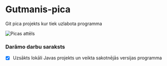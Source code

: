# Gutmanis-pica
Git pica projekts kur tiek uzlabota programma

![Picas attēls](https://media.istockphoto.com/id/1295596568/photo/slice-of-pizza-isolated-on-white-background.jpg?s=612x612&w=0&k=20&c=J-Z7_Dh8vn-4TyAo-yCV1ZdS8BGEO56aOxUZMXnpd-Y=)

### **Darāmo darbu saraksts**
- [x] Uzsākts lokāli Javas projekts un veikta sakotnējās versijas programma
